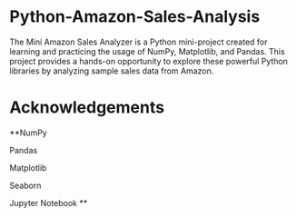 # Python-Amazon-Sales-Analysis
The Mini Amazon Sales Analyzer is a Python mini-project created for learning and practicing the usage of NumPy, Matplotlib, and Pandas. This project provides a hands-on opportunity to explore these powerful Python libraries by analyzing sample sales data from Amazon.

# Acknowledgements
**NumPy

Pandas

Matplotlib

Seaborn

Jupyter Notebook
**
